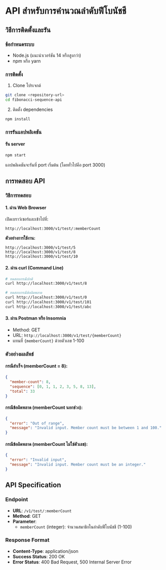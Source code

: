 # API สำหรับการคำนวณลำดับฟีโบนัชชี

## วิธีการติดตั้งและรัน

### ข้อกำหนดระบบ
- Node.js (แนะนำเวอร์ชัน 14 หรือสูงกว่า)
- npm หรือ yarn

### การติดตั้ง

1. Clone โปรเจกต์
```bash
git clone <repository-url>
cd fibonacci-sequence-api
```

2. ติดตั้ง dependencies
```bash
npm install
```

### การรันแอปพลิเคชัน

#### รัน server
```bash
npm start
```

แอปพลิเคชันจะรันที่ port เริ่มต้น (โดยทั่วไปคือ port 3000)

## การทดสอบ API

### วิธีการทดสอบ

#### 1. ผ่าน Web Browser
เปิดเบราว์เซอร์และเข้าไปที่:
```
http://localhost:3000/v1/test/:memberCount
```

**ตัวอย่างการใช้งาน:**
```
http://localhost:3000/v1/test/5
http://localhost:3000/v1/test/8
http://localhost:3000/v1/test/10
```

#### 2. ผ่าน curl (Command Line)
```bash
# ทดสอบกรณีปกติ
curl http://localhost:3000/v1/test/8

# ทดสอบกรณีข้อผิดพลาด
curl http://localhost:3000/v1/test/0
curl http://localhost:3000/v1/test/101
curl http://localhost:3000/v1/test/abc
```

#### 3. ผ่าน Postman หรือ Insomnia
- Method: GET
- URL: `http://localhost:3000/v1/test/{memberCount}`
- แทนที่ `{memberCount}` ด้วยตัวเลข 1-100

### ตัวอย่างผลลัพธ์

#### กรณีสำเร็จ (memberCount = 8):
```json
{
  "member-count": 8,
  "sequence": [0, 1, 1, 2, 3, 5, 8, 13],
  "total": 33
}
```

#### กรณีข้อผิดพลาด (memberCount นอกช่วง):
```json
{
  "error": "Out of range",
  "message": "Invalid input. Member count must be between 1 and 100."
}
```

#### กรณีข้อผิดพลาด (memberCount ไม่ใช่ตัวเลข):
```json
{
  "error": "Invalid input",
  "message": "Invalid input. Member count must be an integer."
}
```

## API Specification

### Endpoint
- **URL**: `/v1/test/:memberCount`
- **Method**: GET
- **Parameter**: 
  - `memberCount` (integer): จำนวนสมาชิกในลำดับฟีโบนัชชี (1-100)

### Response Format
- **Content-Type**: application/json
- **Success Status**: 200 OK
- **Error Status**: 400 Bad Request, 500 Internal Server Error